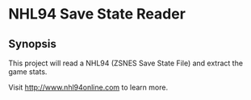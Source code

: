 # NHL94 Save State Reader

## Synopsis

This project will read a NHL94 (ZSNES Save State File) and extract the game stats.

Visit http://www.nhl94online.com to learn more.
